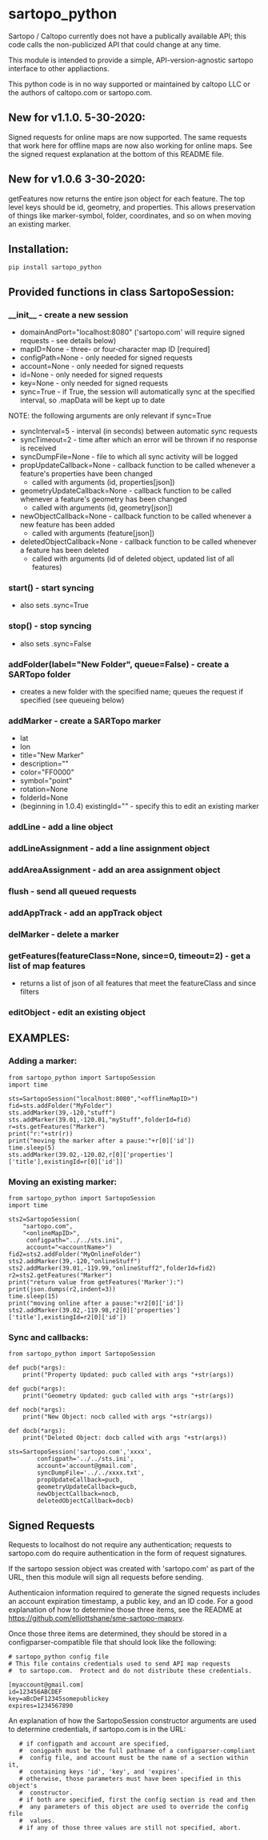 # sartopo_python

Sartopo / Caltopo currently does not have a publically available API;
 this code calls the non-publicized API that could change at any time.

This module is intended to provide a simple, API-version-agnostic sartopo
 interface to other appliactions.

This python code is in no way supported or maintained by caltopo LLC
 or the authors of caltopo.com or sartopo.com.

## New for v1.1.0. 5-30-2020:
Signed requests for online maps are now supported.  The same requests that work here for offline maps are now also working for online maps.  See the signed request explanation at the bottom of this README file.

## New for v1.0.6 3-30-2020:
getFeatures now returns the entire json object for each feature.  The top level keys should be id, geometry, and properties.  This allows preservation of things like marker-symbol, folder, coordinates, and so on when moving an existing marker.

## Installation:
```
pip install sartopo_python
```

## Provided functions in class SartopoSession:
### \_\_init\_\_ - create a new session
- domainAndPort="localhost:8080" ('sartopo.com' will require signed requests - see details below)
- mapID=None - three- or four-character map ID [required]
- configPath=None - only needed for signed requests
- account=None - only needed for signed requests
- id=None - only needed for signed requests
- key=None - only needed for signed requests
- sync=True - if True, the session will automatically sync at the specified interval, so .mapData will be kept up to date
 
 NOTE: the following arguments are only relevant if sync=True
 
- syncInterval=5 - interval (in seconds) between automatic sync requests
- syncTimeout=2 - time after which an error will be thrown if no response is received
- syncDumpFile=None - file to which all sync activity will be logged
- propUpdateCallback=None - callback function to be called whenever a feature's properties have been changed
  - called with arguments (id, properties[json])
- geometryUpdateCallback=None - callback function to be called whenever a feature's geometry has been changed
  - called with arguments (id, geometry[json])
- newObjectCallback=None - callback function to be called whenever a new feature has been added
  - called with arguments (feature[json])
- deletedObjectCallback=None - callback function to be called whenever a feature has been deleted
  - called with arguments (id of deleted object, updated list of all features)

### start() - start syncing
- also sets .sync=True
### stop() - stop syncing
- also sets .sync=False
### addFolder(label="New Folder", queue=False) - create a SARTopo folder
- creates a new folder with the specified name; queues the request if specified (see queueing below)
### addMarker - create a SARTopo marker
- lat
- lon
- title="New Marker"
- description=""
- color="FF0000"
- symbol="point"
- rotation=None
- folderId=None
- (beginning in 1.0.4) existingId="" - specify this to edit an existing marker
### addLine - add a line object
### addLineAssignment - add a line assignment object
### addAreaAssignment - add an area assignment object
### flush - send all queued requests
### addAppTrack - add an appTrack object
### delMarker - delete a marker
### getFeatures(featureClass=None, since=0, timeout=2) - get a list of map features
- returns a list of json of all features that meet the featureClass and since filters
### editObject - edit an existing object

## EXAMPLES:
### Adding a marker:
```
from sartopo_python import SartopoSession
import time
  
sts=SartopoSession("localhost:8080","<offlineMapID>")
fid=sts.addFolder("MyFolder")
sts.addMarker(39,-120,"stuff")
sts.addMarker(39.01,-120.01,"myStuff",folderId=fid)
r=sts.getFeatures("Marker")
print("r:"+str(r))
print("moving the marker after a pause:"+r[0]['id'])
time.sleep(5)
sts.addMarker(39.02,-120.02,r[0]['properties']['title'],existingId=r[0]['id'])
```
### Moving an existing marker:
```   
from sartopo_python import SartopoSession
import time

sts2=SartopoSession(
    "sartopo.com",
    "<onlineMapID>",
     configpath="../../sts.ini",
     account="<accountName>")
fid2=sts2.addFolder("MyOnlineFolder")
sts2.addMarker(39,-120,"onlineStuff")
sts2.addMarker(39.01,-119.99,"onlineStuff2",folderId=fid2)
r2=sts2.getFeatures("Marker")
print("return value from getFeatures('Marker'):")
print(json.dumps(r2,indent=3))
time.sleep(15)
print("moving online after a pause:"+r2[0]['id'])
sts2.addMarker(39.02,-119.98,r2[0]['properties']['title'],existingId=r2[0]['id'])
```
### Sync and callbacks:
```
from sartopo_python import SartopoSession

def pucb(*args):
    print("Property Updated: pucb called with args "+str(args))

def gucb(*args):
    print("Geometry Updated: gucb called with args "+str(args))

def nocb(*args):
    print("New Object: nocb called with args "+str(args))

def docb(*args):
    print("Deleted Object: docb called with args "+str(args))

sts=SartopoSession('sartopo.com','xxxx',
        configpath='../../sts.ini',
        account='account@gmail.com',
        syncDumpFile='../../xxxx.txt',
        propUpdateCallback=pucb,
        geometryUpdateCallback=gucb,
        newObjectCallback=nocb,
        deletedObjectCallback=docb)
```

## Signed Requests
Requests to localhost do not require any authentication; requests to sartopo.com do require authentication in the form of request signatures.

If the sartopo session object was created with 'sartopo.com' as part of the URL, then this module will sign all requests before sending.

Authenticaion information required to generate the signed requests includes an account expiration timestamp, a public key, and an ID code.  For a good explanation of how to determine those three items, see the README at https://github.com/elliottshane/sme-sartopo-mapsrv.

Once those three items are determined, they should be stored in a configparser-compatible file that should look like the following:
```
# sartopo_python config file
# This file contains credentials used to send API map requests
#  to sartopo.com.  Protect and do not distribute these credentials.

[myaccount@gmail.com]
id=123456ABCDEF
key=aBcDeF12345somepublickey
expires=1234567890
```
An explanation of how the SartopoSession constructor arguments are used to determine credentials, if sartopo.com is in the URL:
```
   # if configpath and account are specified,
   #  conigpath must be the full pathname of a configparser-compliant
   #  config file, and account must be the name of a section within it,
   #  containing keys 'id', 'key', and 'expires'.
   # otherwise, those parameters must have been specified in this object's
   #  constructor.
   # if both are specified, first the config section is read and then
   #  any parameters of this object are used to override the config file
   #  values.
   # if any of those three values are still not specified, abort.
```


